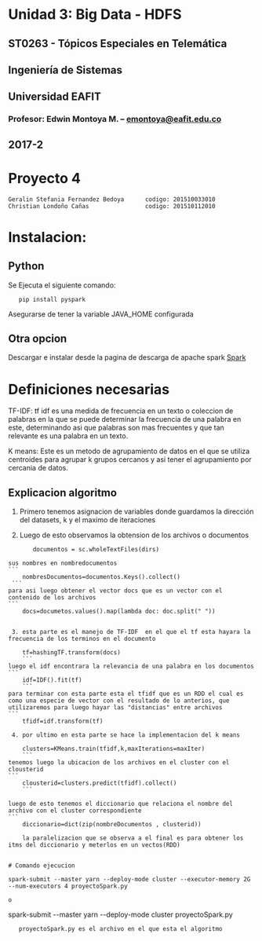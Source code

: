 # Unidad 3: Big Data - HDFS
## ST0263 - Tópicos Especiales en Telemática
## Ingeniería de Sistemas
## Universidad EAFIT
### Profesor: Edwin Montoya M. – emontoya@eafit.edu.co
## 2017-2


# Proyecto 4


    Geralin Stefania Fernandez Bedoya      codigo: 201510033010
    Christian Londoño Cañas                codigo: 201510112010



# Instalacion:

 
 ## Python 
 Se Ejecuta el siguiente comando:
 ```
    pip install pyspark
 ```
 Asegurarse de tener la variable JAVA_HOME configurada
    
 ## Otra opcion
 Descargar e instalar desde la pagina de descarga de apache spark 
 [Spark](https://spark.apache.org/downloads.html)


# Definiciones necesarias

 TF-IDF:
 tf idf es  una medida de frecuencia en un texto o coleccion de palabras en la que se puede determinar la frecuencia de una palabra en este, determinando asi que palabras son mas frecuentes 
 y que tan relevante es una palabra en un texto.

 K means:
 Este es un metodo de agrupamiento de datos en el que se utiliza centroides para agrupar k grupos cercanos y asi tener el agrupamiento por cercania de datos.


 ## Explicacion algoritmo
 1. Primero tenemos asignacion de variables donde guardamos la dirección del datasets, k y el maximo de iteraciones

 2. Luego de esto observamos la obtension de los archivos o documentos 
 ```
        documentos = sc.wholeTextFiles(dirs)
```
    sus nombres en nombredocumentos
    ```
        nombresDocumentos=documentos.Keys().collect()
     ```
    para asi luego obtener el vector docs que es un vector con el contenido de los archivos
    ```
        docs=documetos.values().map(lambda doc: doc.split(" "))
```

 3. esta parte es el manejo de TF-IDF  en el que el tf esta hayara la frecuencia de los terminos en el documento
 ```
        tf=hashingTF.transform(docs)
        ```
    luego el idf encontrara la relevancia de una palabra en los documentos
    ```
        idf=IDF().fit(tf)
        ```
    para terminar con esta parte esta el tfidf que es un RDD el cual es como una especie de vector con el resultado de lo anterios, que utilizaremos para luego hayar las "distancias" entre archivos
    ```
        tfidf=idf.transform(tf)
```
 4. por ultimo en esta parte se hace la implementacion del k means 
 ```
        clusters=KMeans.train(tfidf,k,maxIterations=maxIter)
        ```
    tenemos luego la ubicacion de los archivos en el cluster con el clousterid
    ```
        clousterid=clusters.predict(tfidf).collect()
        ```
    
    luego de esto tenemos el diccionario que relaciona el nombre del archivo con el cluster correspondiente
    ```
        diccionario=dict(zip(nombreDocumentos , clusterid))
```
    la paralelizacion que se observa a el final es para obtener los itms del diccionario y meterlos en un vectos(RDD)


# Comando ejecucion
```
    spark-submit --master yarn --deploy-mode cluster --executor-memory 2G  --num-executors 4 proyectoSpark.py 
 ```
 o
 ```
 spark-submit --master yarn --deploy-mode cluster proyectoSpark.py 
 ```
    proyectoSpark.py es el archivo en el que esta el algoritmo 
